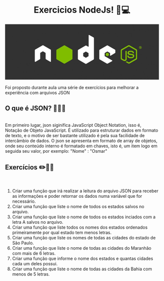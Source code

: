 <h1 align="center"> Exercicios NodeJs! 👾💻</h1>

![](/src/nodeJs.jpg)

Foi proposto durante aula uma série de exercícios para melhorar a experiência com arquivos JSON

## O que é JSON? 🤔🤨🤪
<br>
Em primeiro lugar, json siginifica JavaScript Object Notation, isso é, Notação de Objeto JavaScript. É utilizado para estruturar dados em formato de texto, e o motivo de ser bastante utilizado é pela sua facilidade de intercâmbio de dados. 
O json se apresenta em formato de array de objetos, onde seu conteúdo interno é formatado em chaves, isto é, um item logo em seguida seu valor, por exemplo: "Nome" : "Osmar"

## Exercícios ✏️📐📌
<br>
<ol>
    <li>
        Criar uma função que irá realizar a leitura do arquivo JSON para receber as informações
        e poder retornar os dados numa variável que for necessário.
    </li>
    <li>
        Criar uma função que liste o nome de todos os estados salvos no arquivo.
    </li>
    <li>
        Criar uma função que liste o nome de todos os estados inciados com a letra A salvos no
        arquivo.
    </li>
    <li>
        Criar uma função que liste todos os nomes dos estados ordenados primeiramente por
        qual estado tem menos letras.
    </li>
    <li>
        Criar uma função que liste os nomes de todas as cidades do estado de São Paulo.
    </li>
    <li>
        Criar uma função que liste o nome de todas as cidades do Maranhão com mais de 6
        letras.
    </li>
    <li>
        Criar uma função que informe o nome dos estados e quantas cidades cada um deles
        possui.
    </li>
    <li>
        Criar uma função que liste o nome de todas as cidades da Bahia com menos de 5 letras.
    </li>
</ol>